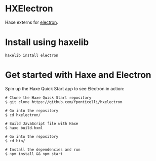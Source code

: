 
# HXElectron

Haxe externs for [electron](http://electron.atom.io/).


# Install using haxelib

```
haxelib install electron
```


# Get started with Haxe and Electron

Spin up the Haxe Quick Start app to see Electron in action:

```
# Clone the Haxe Quick Start repository
$ git clone https://github.com/fponticelli/hxelectron

# Go into the repository
$ cd hxelectron/

# Build JavaScript file with Haxe
$ haxe build.hxml

# Go into the repository
$ cd bin/

# Install the dependencies and run
$ npm install && npm start
```
